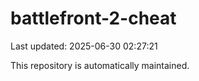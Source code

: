 # battlefront-2-cheat

Last updated: 2025-06-30 02:27:21

This repository is automatically maintained.
